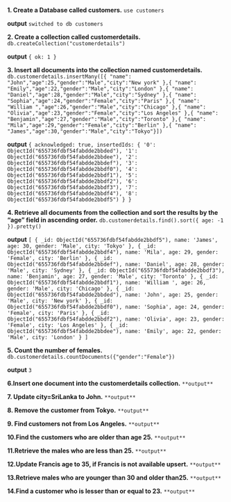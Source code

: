 **1. Create a Database called customers.**
``use customers``

**output**
``switched to db customers``

**2. Create a collection called customerdetails.**
``db.createCollection("customerdetails")``

**output**
``{ ok: 1 }``

**3. Insert all documents into the collection named   customerdetails.**
``db.customerdetails.insertMany([{ "name": "John","age":25,"gender":"Male","city":"New york" },{ "name": "Emily","age":22,"gender":"Male","city":"London" },{ "name": "Daniel","age":28,"gender":"Male","city":"Sydney" },{ "name": "Sophia","age":24,"gender":"Female","city":"Paris" },{ "name": "William ","age":26,"gender":"Male","city":"Chicago" },{ "name": "Olivia","age":23,"gender":"Female","city":"Los Angeles" },{ "name": "Benjamin","age":27,"gender":"Male","city":"Toronto" },{ "name": "Mila","age":29,"gender":"Female","city":"Berlin" },{ "name": "James","age":30,"gender":"Male","city":"Tokyo"}])``

**output**
``{
  acknowledged: true,
  insertedIds: {
    '0': ObjectId("655736fdbf54fabdde2bbded"),
    '1': ObjectId("655736fdbf54fabdde2bbdee"),
    '2': ObjectId("655736fdbf54fabdde2bbdef"),
    '3': ObjectId("655736fdbf54fabdde2bbdf0"),
    '4': ObjectId("655736fdbf54fabdde2bbdf1"),
    '5': ObjectId("655736fdbf54fabdde2bbdf2"),
    '6': ObjectId("655736fdbf54fabdde2bbdf3"),
    '7': ObjectId("655736fdbf54fabdde2bbdf4"),
    '8': ObjectId("655736fdbf54fabdde2bbdf5")
  }
}``

**4. Retrieve all documents from the collection and sort the results by the “age” field    in ascending order.**
``db.customerdetails.find().sort({ age: -1 }).pretty()``

**output**
``[
  {
    _id: ObjectId("655736fdbf54fabdde2bbdf5"),
    name: 'James',
    age: 30,
    gender: 'Male',
    city: 'Tokyo'
  },
  {
    _id: ObjectId("655736fdbf54fabdde2bbdf4"),
    name: 'Mila',
    age: 29,
    gender: 'Female',
    city: 'Berlin'
  },
  {
    _id: ObjectId("655736fdbf54fabdde2bbdef"),
    name: 'Daniel',
    age: 28,
    gender: 'Male',
    city: 'Sydney'
  },
  {
    _id: ObjectId("655736fdbf54fabdde2bbdf3"),
    name: 'Benjamin',
    age: 27,
    gender: 'Male',
    city: 'Toronto'
  },
  {
    _id: ObjectId("655736fdbf54fabdde2bbdf1"),
    name: 'William ',
    age: 26,
    gender: 'Male',
    city: 'Chicago'
  },
  {
    _id: ObjectId("655736fdbf54fabdde2bbded"),
    name: 'John',
    age: 25,
    gender: 'Male',
    city: 'New york'
  },
  {
    _id: ObjectId("655736fdbf54fabdde2bbdf0"),
    name: 'Sophia',
    age: 24,
    gender: 'Female',
    city: 'Paris'
  },
  {
    _id: ObjectId("655736fdbf54fabdde2bbdf2"),
    name: 'Olivia',
    age: 23,
    gender: 'Female',
    city: 'Los Angeles'
  },
  {
    _id: ObjectId("655736fdbf54fabdde2bbdee"),
    name: 'Emily',
    age: 22,
    gender: 'Male',
    city: 'London'
  }
]``

**5. Count the number of females.**
``db.customerdetails.countDocuments({"gender":"Female"})``

**output**
``3``

**6.Insert one document into the customerdetails collection.**
``
**output**
``

**7. Update city=SriLanka to John.**
``
**output**
``

**8. Remove the customer from Tokyo.**
``
**output**
``

**9.  Find customers not from Los Angeles.**
``
**output**
``

**10.Find the customers who are older than age 25.**
``
**output**
``

**11.Retrieve the males who are less than 25.**
``
**output**
``

**12.Update Francis age to 35, if Francis is not available upsert.**
``
**output**
``

**13.Retrieve males who are younger than 30 and older than25.**
``
**output**
``

**14.Find a customer who is lesser than or equal to 23.**
``
**output**
``
